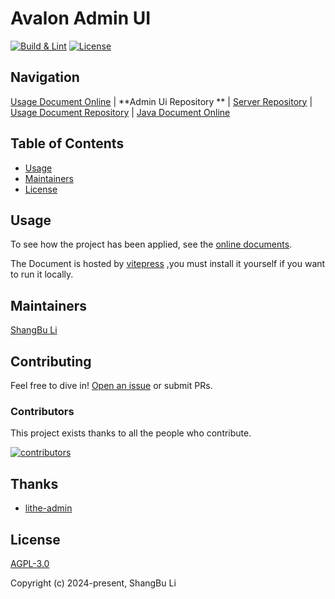 Avalon Admin UI
========================================================================

[![Build & Lint](https://github.com/lishangbu/avalon-admin-ui/actions/workflows/build.yml/badge.svg)](https://github.com/lishangbu/avalon-admin-ui/actions/workflows/build.yml)
[![License](https://img.shields.io/github/license/lishangbu/avalon-admin-ui)](https://github.com/lishangbu/avalon-admin-ui/blob/main/LICENSE)

## Navigation

[Usage Document Online][1] | **Admin Ui Repository
** | [Server Repository][2] | [Usage Document Repository][3] | [Java Document Online][4]

[1]: http://lishangbu.github.io/avalon-doc

[2]: https://github.com/lishangbu/avalon

[3]: https://github.com/lishangbu/avalon-doc

[4]: https://lishangbu.github.io/avalon/javadoc

## Table of Contents

- [Usage](#usage)
- [Maintainers](#maintainers)
- [License](#license)

## Usage

To see how the project has been applied, see the [online documents](https://lishangbu.github.io/avalon-doc).

The Document is hosted by [vitepress](https://vitepress.dev) ,you must install it yourself if you want to run it
locally.

## Maintainers

[ShangBu Li](https://github.com/lishangbu)

## Contributing

Feel free to dive in! [Open an issue](https://github.com/lishangbu/avalon-admin-ui/issues/new) or submit PRs.

### Contributors

This project exists thanks to all the people who contribute.

<a href="https://github.com/lishangbu/avalon-admin-ui/graphs/contributors">
<img src="https://contrib.rocks/image?repo=lishangbu/avalon-admin-ui"  alt="contributors"/>
</a>

## Thanks

- [lithe-admin](https://github.com/tenianon/lithe-admin)

## License

[AGPL-3.0](https://opensource.org/license/agpl-v3)

Copyright (c) 2024-present, ShangBu Li
